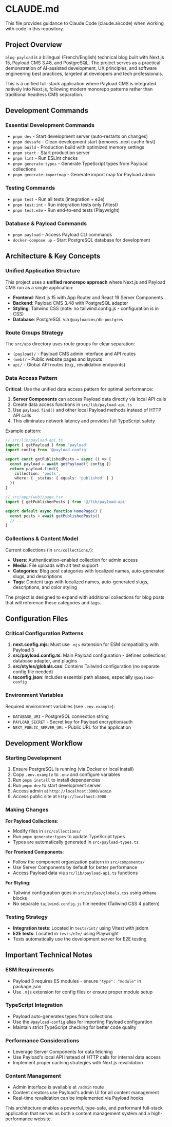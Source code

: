 # CLAUDE.md

This file provides guidance to Claude Code (claude.ai/code) when working with code in this repository.

## Project Overview

`blog-payload` is a bilingual (French/English) technical blog built with Next.js 15, Payload CMS 3.48, and PostgreSQL. The project serves as a practical demonstration of AI-assisted development, UX principles, and software engineering best practices, targeted at developers and tech professionals.

This is a unified full-stack application where Payload CMS is integrated natively into Next.js, following modern monorepo patterns rather than traditional headless CMS separation.

## Development Commands

### Essential Development Commands
- `pnpm dev` - Start development server (auto-restarts on changes)
- `pnpm devsafe` - Clean development start (removes .next cache first)
- `pnpm build` - Production build with optimized memory settings
- `pnpm start` - Start production server
- `pnpm lint` - Run ESLint checks
- `pnpm generate:types` - Generate TypeScript types from Payload collections
- `pnpm generate:importmap` - Generate import map for Payload admin

### Testing Commands
- `pnpm test` - Run all tests (integration + e2e)
- `pnpm test:int` - Run integration tests only (Vitest)
- `pnpm test:e2e` - Run end-to-end tests (Playwright)

### Database & Payload Commands
- `pnpm payload` - Access Payload CLI commands
- `docker-compose up` - Start PostgreSQL database for development

## Architecture & Key Concepts

### Unified Application Structure
This project uses a **unified monorepo approach** where Next.js and Payload CMS run as a single application:

- **Frontend**: Next.js 15 with App Router and React 19 Server Components
- **Backend**: Payload CMS 3.48 with PostgreSQL adapter
- **Styling**: Tailwind CSS (note: no tailwind.config.js - configuration is in CSS)
- **Database**: PostgreSQL via `@payloadcms/db-postgres`

### Route Groups Strategy
The `src/app` directory uses route groups for clear separation:

- `(payload)/` - Payload CMS admin interface and API routes
- `(web)/` - Public website pages and layouts
- `api/` - Global API routes (e.g., revalidation endpoints)

### Data Access Pattern
**Critical**: Use the unified data access pattern for optimal performance:

1. **Server Components** can access Payload data directly via local API calls
2. Create data access functions in `src/lib/payload-api.ts`
3. Use `payload.find()` and other local Payload methods instead of HTTP API calls
4. This eliminates network latency and provides full TypeScript safety

Example pattern:
```typescript
// src/lib/payload-api.ts
import { getPayload } from 'payload'
import config from '@payload-config'

export const getPublishedPosts = async () => {
  const payload = await getPayload({ config })
  return payload.find({
    collection: 'posts',
    where: { _status: { equals: 'published' } }
  })
}

// src/app/(web)/page.tsx
import { getPublishedPosts } from '@/lib/payload-api'

export default async function HomePage() {
  const posts = await getPublishedPosts()
  // ...
}
```

### Collections & Content Model
Current collections (in `src/collections/`):
- **Users**: Authentication-enabled collection for admin access
- **Media**: File uploads with alt text support
- **Categories**: Blog post categories with localized names, auto-generated slugs, and descriptions
- **Tags**: Content tags with localized names, auto-generated slugs, descriptions, and color styling

The project is designed to expand with additional collections for blog posts that will reference these categories and tags.

## Configuration Files

### Critical Configuration Patterns

1. **next.config.mjs**: Must use `.mjs` extension for ESM compatibility with Payload 3
2. **src/payload.config.ts**: Main Payload configuration - defines collections, database adapter, and plugins
3. **src/styles/globals.css**: Contains Tailwind configuration (no separate config file needed)
4. **tsconfig.json**: Includes essential path aliases, especially `@payload-config`

### Environment Variables
Required environment variables (see `.env.example`):
- `DATABASE_URI` - PostgreSQL connection string
- `PAYLOAD_SECRET` - Secret key for Payload encryption/auth
- `NEXT_PUBLIC_SERVER_URL` - Public URL for the application

## Development Workflow

### Starting Development
1. Ensure PostgreSQL is running (via Docker or local install)
2. Copy `.env.example` to `.env` and configure variables
3. Run `pnpm install` to install dependencies
4. Run `pnpm dev` to start development server
5. Access admin at `http://localhost:3000/admin`
6. Access public site at `http://localhost:3000`

### Making Changes

**For Payload Collections**:
- Modify files in `src/collections/`
- Run `pnpm generate:types` to update TypeScript types
- Types are automatically generated in `src/payload-types.ts`

**For Frontend Components**:
- Follow the component organization pattern in `src/components/`
- Use Server Components by default for better performance
- Access Payload data via `src/lib/payload-api.ts` functions

**For Styling**:
- Tailwind configuration goes in `src/styles/globals.css` using `@theme` blocks
- No separate `tailwind.config.js` file needed (Tailwind CSS 4 pattern)

### Testing Strategy
- **Integration tests**: Located in `tests/int/` using Vitest with jsdom
- **E2E tests**: Located in `tests/e2e/` using Playwright
- Tests automatically use the development server for E2E testing

## Important Technical Notes

### ESM Requirements
- Payload 3 requires ES modules - ensure `"type": "module"` in package.json
- Use `.mjs` extension for config files or ensure proper module setup

### TypeScript Integration
- Payload auto-generates types from collections
- Use the `@payload-config` alias for importing Payload configuration
- Maintain strict TypeScript checking for better code quality

### Performance Considerations
- Leverage Server Components for data fetching
- Use Payload's local API instead of HTTP calls for internal data access
- Implement proper caching strategies with Next.js revalidation

### Content Management
- Admin interface is available at `/admin` route
- Content creators use Payload's admin UI for all content management
- Real-time revalidation can be implemented via Payload hooks

This architecture enables a powerful, type-safe, and performant full-stack application that serves as both a content management system and a high-performance website.